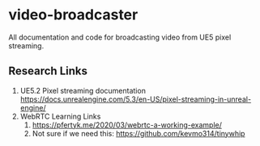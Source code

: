 # video-broadcaster
All documentation and code for broadcasting video from UE5 pixel streaming. 

## Research Links

1. UE5.2 Pixel streaming documentation <https://docs.unrealengine.com/5.3/en-US/pixel-streaming-in-unreal-engine/>
2. WebRTC Learning Links
    1. https://pfertyk.me/2020/03/webrtc-a-working-example/
    2. Not sure if we need this: https://github.com/kevmo314/tinywhip
